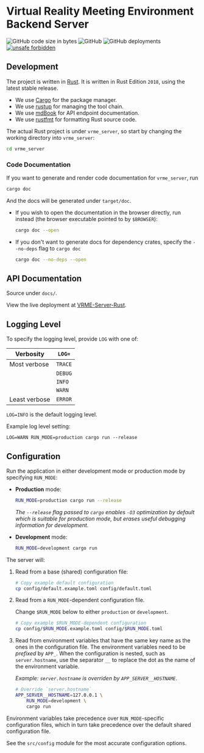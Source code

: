# Virtual Reality Meeting Environment Backend Server

![GitHub code size in bytes](https://img.shields.io/github/languages/code-size/jieyouxu/VRME-Server-Rust?logo=GitHub&style=flat-square)
![GitHub](https://img.shields.io/github/license/jieyouxu/VRME-Server-Rust?style=flat-square)
![GitHub deployments](https://img.shields.io/github/deployments/jieyouxu/VRME-Server-Rust/github-pages?label=documentation%20deployment&logo=GitHub&style=flat-square)
[![unsafe forbidden](https://img.shields.io/badge/unsafe-forbidden-success.svg?style=flat-square)](https://github.com/rust-secure-code/safety-dance/)

## Development

The project is written in [Rust](https://github.com/rust-lang/rust). It is
written in Rust Edition `2018`, using the latest stable release.

- We use [Cargo](https://github.com/rust-lang/cargo/) for the package manager.
- We use [rustup](https://github.com/rust-lang/rustup/) for managing the tool
  chain.
- We use [mdBook](https://github.com/rust-lang/mdBook) for API endpoint
  documentation.
- We use [rustfmt](https://github.com/rust-lang/rustfmt) for formatting Rust
  source code.

The actual Rust project is under `vrme_server`, so start by changing the working
directory into `vrme_server`:

```bash
cd vrme_server
```

### Code Documentation

If you want to generate and render code documentation for `vrme_server`, run

```bash
cargo doc
```

And the docs will be generated under `target/doc`.

- If you wish to open the documentation in the browser directly, run instead
  (the browser executable pointed to by `$BROWSER`):

   ```bash
   cargo doc --open
   ```

- If you don't want to generate docs for dependency crates, specify the
  `--no-deps` flag to `cargo doc`

   ```bash
   cargo doc --no-deps --open
   ```

## API Documentation

Source under `docs/`.

View the live deployment at
[VRME-Server-Rust](https://jieyouxu.github.io/VRME-Server-Rust/).

## Logging Level

To specify the logging level, provide `LOG` with one of:

| Verbosity     | `LOG=`  |
|---------------|---------|
| Most verbose  | `TRACE` |
|               | `DEBUG` |
|               | `INFO`  |
|               | `WARN`  |
| Least verbose | `ERROR` |

`LOG=INFO` is the default logging level.

Example log level setting:

```
LOG=WARN RUN_MODE=production cargo run --release
```

## Configuration

Run the application in either development mode or production mode by specifying
`RUN_MODE`:

- **Production** mode:

    ```bash
    RUN_MODE=production cargo run --release
    ```

    *The `--release` flag passed to `cargo` enables `-O3` optimization by
    default which is suitable for production mode, but erases useful debugging
    information for development.*

- **Development** mode:

    ```bash
    RUN_MODE=development cargo run
    ```

The server will:

1. Read from a base (shared) configuration file:

    ```bash
    # Copy example default configuration
    cp config/default.example.toml config/default.toml
    ```

2. Read from a `RUN_MODE`-dependent configuration file.

    Change `$RUN_MODE` below to either `production` or `development`.

    ```bash
    # Copy example $RUN_MODE-dependent configuration
    cp config/$RUN_MODE.example.toml config/$RUN_MODE.toml
    ```

3. Read from environment variables that have the same key name as the ones in
   the configuration file. The environment variables need to be *prefixed* by
   `APP_`. When the configuration is nested, such as `server.hostname`, use the
   separator `__` to replace the dot as the name of the environment variable.

   *Example: `server.hostname` is overriden by `APP_SERVER__HOSTNAME`*.

   ```bash
   # Override `server.hostname`
   APP_SERVER__HOSTNAME=127.0.0.1 \
       RUN_MODE=development \
       cargo run
   ```

Environment variables take precedence over `RUN_MODE`-specific configuration
files, which in turn take precedence over the default shared configuration
file.

See the `src/config` module for the most accurate configuration options.
